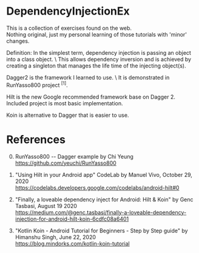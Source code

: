 # DependencyInjectionEx

This is a collection of exercises found on the web. \
Nothing original, just my personal learning of those tutorials with 'minor' changes.

Definition: In the simplest term, dependency injection is passing an object into a class object. \ 
This allows dependency inversion and is achieved by creating a singleton that manages the life time of the injecting object(s).

Dagger2 is the framework I learned to use. \ 
It is demonstrated in RunYasso800 project <sup>[1]</sup>.

Hilt is the new Google recommended framework base on Dagger 2. \
Included project is most basic implementation.

Koin is alternative to Dagger that is easier to use.

# References 

0. RunYasso800 -- Dagger example by Chi Yeung \
https://github.com/yeuchi/RunYasso800

1. "Using Hilt in your Android app" CodeLab by Manuel Vivo, October 29, 2020 \
https://codelabs.developers.google.com/codelabs/android-hilt#0

2. "Finally, a loveable dependency inject for Android: Hilt & Koin" by Genc Tasbasi, August 19 2020 \
https://medium.com/@genc.tasbasi/finally-a-loveable-dependency-injection-for-android-hilt-koin-6cdfc08a6401

3. "Kotlin Koin - Android Tutorial for Beginners - Step by Step guide" by Himanshu Singh, June 22, 2020 \
https://blog.mindorks.com/kotlin-koin-tutorial


